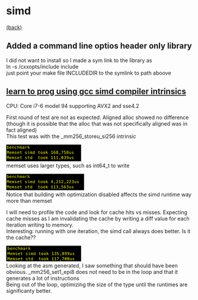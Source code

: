 # simd
[(back)](../README.md)
  
## Added a command line optios header only library  
I did not want to install so I made a sym link to the library as  
ln -s <path>/cxxopts/include include  
just point your make file INCLUDEDIR to the symlink to path aboove  
  
  
## <ins>learn to prog using gcc simd compiler intrinsics<ins>  
CPU: Core i7-6 model 94 supporting AVX2 and sse4.2

First round of test are not as expected. Aligned alloc showed no difference (though it is possible that the alloc that was not specifically aligned was in fact aligned)  
This test was with the _mm256_storeu_si256 intrinsic  

![alt text]( screenshots/benchmark-1-release.png )  
memset uses larger types, such as int64_t to write  

![alt text]( screenshots/benchmark-1-debug.png )  
Notice that building with optimization disabled affects the simd runtime way more than memset  

I will need to profile the code and look for cache hits vs misses. Expecting cache misses as I am invalidating the cache by writing a diff value for each iteration writing to memory.  
Interesting: running with one iteration, the simd call always  does better.  Is it the cache??  

![alt text]( screenshots/benchmark-2-release.png )  
Looking at the asm generated,  I saw something that should have been obvious. _mm256_set1_epi8 does not need to be in the loop and that it generates a lot of instructions  
Being out of the loop, optimizing the size of the type until the runtimes are significanty better.  
